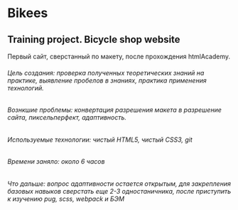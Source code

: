 # Bikees
## Training project. Bicycle shop website
Первый сайт, сверстанный по макету, после прохождения htmlAcademy.
###### Цель создания: проверка полученных теоретических знаний на практике, выявление пробелов в знаниях, практика применения технологий.
###### Вознкшие проблемы: конвертация разрешения макета в разрешение сайта, пиксельперфект, адаптивность.
###### Используемые технологии: чистый HTML5, чистый CSS3, git
###### Времени заняло: около 6 часов
###### Что дальше: вопрос адаптивности остается открытым, для закрепления базовых навыков сверстать еще 2-3 одностаничника, после приступить к изучению pug, scss, webpack и БЭМ
